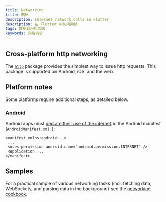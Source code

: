 ```yaml
---
title: Networking
title: 网络
description: Internet network calls in Flutter.
description: 在 Flutter 中访问网络
tags: 数据调用和后端
keywords: 网络请求
---
```


## Cross-platform http networking

The [`http`][] package provides the simplest way to issue http requests. This
package is supported on Android, iOS, and the web.

## Platform notes

Some platforms require additional steps, as detailed below.

### Android

Android apps must [declare their use of the internet][declare] in the Android
manifest (`AndroidManifest.xml `):

```
<manifest xmlns:android...>
 ...
 <uses-permission android:name="android.permission.INTERNET" />
 <application ...
</manifest>
```

## Samples

For a practical sample of various networking tasks (incl. fetching data,
WebSockets, and parsing data in the background) see the 
[networking cookbook](/docs/cookbook#networking).

[declare]: {{site.android-dev}}/training/basics/network-ops/connecting
[`http`]: {{site.pub-pkg}}/http
